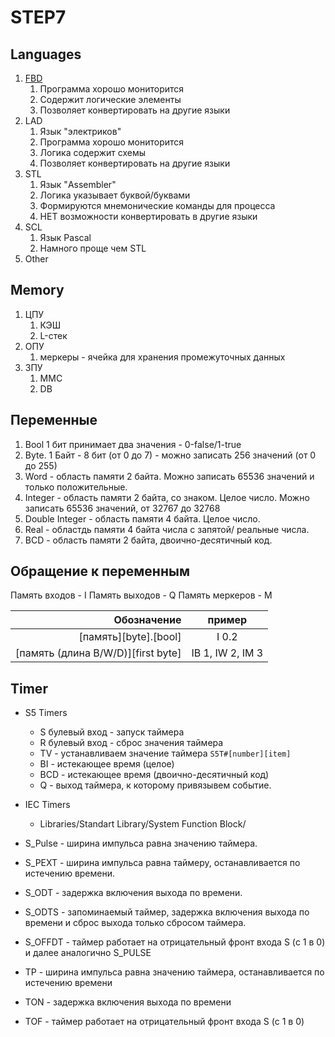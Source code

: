 # STEP7

## Languages

1. [FBD](fbd.md)
   1. Программа хорошо мониторится
   2. Содержит логические элементы
   3. Позволяет конвертировать на другие языки
2. LAD
   1. Язык "электриков"
   2. Программа хорошо мониторится
   3. Логика содержит схемы
   4. Позволяет конвертировать на другие языки
3. STL
   1. Язык "Assembler"
   2. Логика указывает буквой/буквами
   3. Формируются мнемонические команды для процесса
   4. НЕТ возможности конвертировать в другие языки
4. SCL
   1. Язык Pascal
   2. Намного проще чем STL
5. Other

## Memory

1. ЦПУ
   1. КЭШ
   2. L-стек
2. ОПУ
   1. меркеры - ячейка для хранения промежуточных данных
3. ЗПУ
   1. MMC
   2. DB

## Переменные

1. Bool 1 бит принимает два значения - 0-false/1-true
1. Byte. 1 Байт - 8 бит (от 0 до 7) - можно записать 256 значений (от 0 до 255)
1. Word - область памяти 2 байта. Можно записать 65536 значений и только положительные.
1. Integer - область памяти 2 байта, со знаком. Целое число. Можно записать 65536 значений, от 32767 до 32768
1. Double Integer - область памяти 4 байта. Целое число.
1. Real - областдь памяти 4 байта числа с запятой/ реальные числа.
1. BCD - область памяти 2 байта, двоично-десятичный код.

## Обращение к переменным

Память входов - I
Память выходов - Q
Память меркеров - M

Обозначение | пример|
---:|:---:|
[память][byte].[bool] | I 0.2
[память (длина B/W/D)][first byte] | IB 1, IW 2, IM 3

## Timer

- S5 Timers
  - S булевый вход - запуск таймера
  - R булевый вход - сброс значения таймера
  - TV - устанавливаем значение таймера `S5T#[number][item]`
  - BI - истекающее время (целое)
  - BCD - истекающее время (двоично-десятичный код)
  - Q - выход таймера, к которому привязывем событие.
- IEC Timers
  - Libraries/Standart Library/System Function Block/

- S_Pulse - ширина импульса равна значению таймера.
- S_PEXT - ширина импульса равна таймеру, останавливается по истечению времени.
- S_ODT - задержка включения выхода по времени.
- S_ODTS - запоминаемый таймер, задержка включения выхода по времени и сброс выхода только сбросом таймера.
- S_OFFDT - таймер работает на отрицательный фронт входа S (с 1 в 0) и далее аналогично S_PULSE
- TP - ширина импульса равна значению таймера, останавливается по истечению времени
- TON - задержка включения выхода по времени
- TOF - таймер работает на отрицательный фронт входа S (с 1 в 0)
